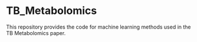 # TB_Metabolomics

This repository provides the code for machine learning methods used in the TB Metabolomics paper.
